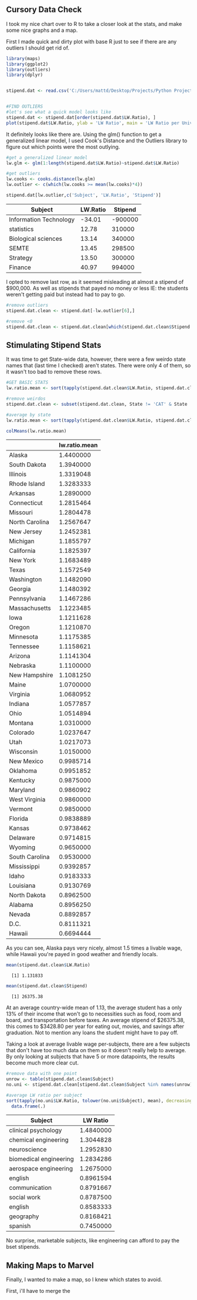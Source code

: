 ## Cursory Data Check
I took my nice chart over to R to take a closer look at the stats, and make some nice graphs and a map. 

First I made quick and dirty plot with base R just to see if there are any outliers I should get rid of.
```R
library(maps)
library(ggplot2)
library(outliers)
library(dplyr)


stipend.dat <- read.csv('C:/Users/mattd/Desktop/Projects/Python Projects/Stipe And Locations.txt', sep='\t')


#FIND OUTLIERS
#let's see what a quick model looks like
stipend.dat <- stipend.dat[order(stipend.dat$LW.Ratio), ]
plot(stipend.dat$LW.Ratio, ylab = 'LW Ratio', main = 'LW Ratio per University')
``` 

It definitely looks like there are. Using the glm() function to get a generalized linear model, I used Cook's Distance and the Outliers library to figure out which points were the most outlying.
```R
#get a generalized linear model
lw.glm <- glm(1:length(stipend.dat$LW.Ratio)~stipend.dat$LW.Ratio)

#get outliers
lw.cooks <- cooks.distance(lw.glm)
lw.outlier <- c(which(lw.cooks >= mean(lw.cooks)*4))

stipend.dat[lw.outlier,c('Subject', 'LW.Ratio', 'Stipend')]
``` 
| Subject | LW.Ratio | Stipend |
|---------|----------|---------|
Information Technology | -34.01 | -900000
statistics | 12.78 | 310000
Biological sciences | 13.14 | 340000
SEMTE | 13.45 | 298500
Strategy | 13.50 | 300000
Finance | 40.97 | 994000

I opted to remove last row, as it seemed misleading at almost a stipend of $900,000. As well as stipends that payed no money or less IE: the students weren't getting paid but instead had to pay to go. 
```R
#remove outliers
stipend.dat.clean <- stipend.dat[-lw.outlier[6],]

#remove <0
stipend.dat.clean <- stipend.dat.clean[which(stipend.dat.clean$Stipend > 0),]
``` 

## Stimulating Stipend Stats
It was time to get State-wide data, however, there were a few weirdo state names that (last time I checked) aren't states. There were only 4 of them, so it wasn't too bad to remove these rows.
```R
#GET BASIC STATS
lw.ratio.mean <- sort(tapply(stipend.dat.clean$LW.Ratio, stipend.dat.clean$State, mean), decreasing = T)

#remove weirdos
stipend.dat.clean <- subset(stipend.dat.clean, State != 'CAT' & State != 'LAZ' & State != '' & State != 'Auvergne-RhÃ´ne-Alpes')

#average by state
lw.ratio.mean <- sort(tapply(stipend.dat.clean$LW.Ratio, stipend.dat.clean$State, mean), decreasing = T)

colMeans(lw.ratio.mean)
``` 
||lw.ratio.mean|
|-|------------|
Alaska         | 1.4400000
South Dakota    | 1.3940000
Illinois        | 1.3319048
Rhode Island    | 1.3283333
Arkansas       |  1.2890000
Connecticut     | 1.2815464
Missouri       |  1.2804478
North Carolina  | 1.2567647
New Jersey      | 1.2452381
Michigan        | 1.1855797
California      | 1.1825397
New York        | 1.1683489
Texas           | 1.1572549
Washington      | 1.1482090
Georgia        |  1.1480392
Pennsylvania   |  1.1467286
Massachusetts   | 1.1223485
Iowa            | 1.1211628
Oregon          | 1.1210870
Minnesota       | 1.1175385
Tennessee       | 1.1158621
Arizona         | 1.1141304
Nebraska        | 1.1100000
New Hampshire   | 1.1081250
Maine           | 1.0700000
Virginia        | 1.0680952
Indiana         | 1.0577857
Ohio            | 1.0514894
Montana         | 1.0310000
Colorado        | 1.0237647
Utah            | 1.0217073
Wisconsin       | 1.0150000
New Mexico      | 0.9985714
Oklahoma        | 0.9951852
Kentucky        | 0.9875000
Maryland        | 0.9860902
West Virginia   | 0.9860000
Vermont         | 0.9850000
Florida         | 0.9838889
Kansas          | 0.9738462
Delaware        | 0.9714815
Wyoming         | 0.9650000
South Carolina  | 0.9530000
Mississippi     | 0.9392857
Idaho           | 0.9183333
Louisiana       | 0.9130769
North Dakota    | 0.8962500
Alabama         | 0.8956250
Nevada          | 0.8892857
D.C.            | 0.8111321
Hawaii          | 0.6694444

As you can see, Alaska pays very nicely, almost 1.5 times a livable wage, while Hawaii you're payed in good weather and friendly locals.

```R
mean(stipend.dat.clean$LW.Ratio)
```
      [1] 1.131833
```R
mean(stipend.dat.clean$Stipend)
``` 
      [1] 26375.38

At an average country-wide mean of 1.13, the average student has a only 13% of their income that won't go to necessities such as food, room and board, and transportation before taxes. An average stipend of $26375.38, this comes to $3428.80 per year for eating out, movies, and savings after graduation. Not to mention any loans the student might have to pay off.  

Taking a look at average livable wage per-subjects, there are a few subjects that don't have too much data on them so it doesn't really help to average. By only looking at subjects that have 5 or more datapoints, the results become much more clear cut.
```R
#remove data with one point
unrow <- table(stipend.dat.clean$Subject)
no.uni <- stipend.dat.clean[stipend.dat.clean$Subject %in% names(unrow)[unrow > 5],]

#average LW ratio per subject
sort(tapply(no.uni$LW.Ratio, tolower(no.uni$Subject), mean), decreasing = T)[c(1:5,104:109)] %>% 
  data.frame(.) 
``` 
|Subject|LW Ratio|
|-------|--------|
clinical psychology   | 1.4840000
chemical engineering  | 1.3044828
neuroscience          | 1.2952830
biomedical engineering | 1.2834286
aerospace engineering | 1.2675000
english               | 0.8961594
communication         | 0.8791667
social work           | 0.8787500
english               | 0.8583333
geography             | 0.8168421
spanish               | 0.7450000

No surprise, marketable subjects, like engineering can afford to pay the bset stipends. 

## Making Maps to Marvel
Finally, I wanted to make a map, so I knew which states to avoid. 

First, i'll have to merge the 
```R

``` 
```R

``` 
